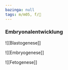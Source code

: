 ```yaml
---
bazinga: null
tags: m/m05, f/🐣
---
```

### Embryonalentwicklung
![[Blastogenese]]

![[Embryogenese]]

![[Fetogenese]]

